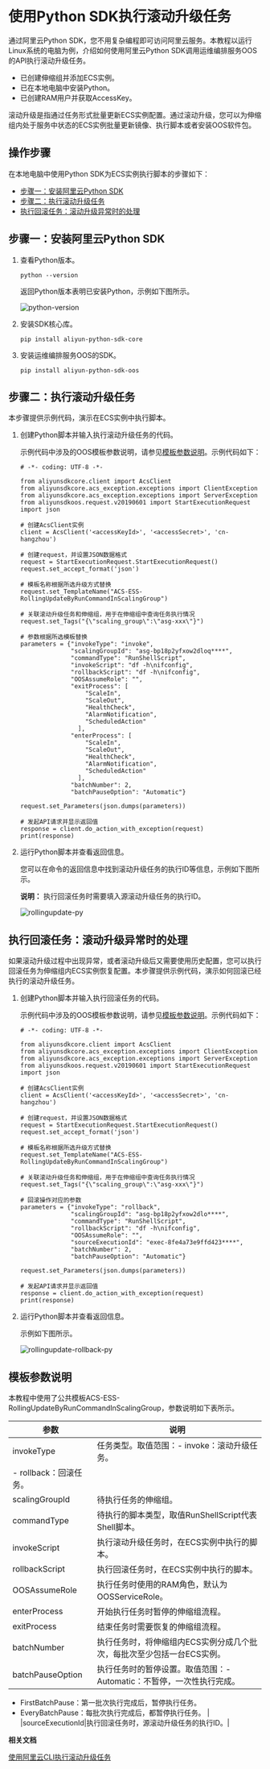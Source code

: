 # 使用Python SDK执行滚动升级任务

通过阿里云Python SDK，您不用复杂编程即可访问阿里云服务。本教程以运行Linux系统的电脑为例，介绍如何使用阿里云Python SDK调用运维编排服务OOS的API执行滚动升级任务。

-   已创建伸缩组并添加ECS实例。
-   已在本地电脑中安装Python。
-   已创建RAM用户并获取AccessKey。

滚动升级是指通过任务形式批量更新ECS实例配置。通过滚动升级，您可以为伸缩组内处于服务中状态的ECS实例批量更新镜像、执行脚本或者安装OOS软件包。

## 操作步骤

在本地电脑中使用Python SDK为ECS实例执行脚本的步骤如下：

-   [步骤一：安装阿里云Python SDK](#section_2s7_41j_w30)
-   [步骤二：执行滚动升级任务](#section_ogk_ybh_2p7)
-   [执行回滚任务：滚动升级异常时的处理](#section_3n9_swu_j8p)

## 步骤一：安装阿里云Python SDK

1.  查看Python版本。

    ```
    python --version
    ```

    返回Python版本表明已安装Python，示例如下图所示。

    ![python-version](https://static-aliyun-doc.oss-accelerate.aliyuncs.com/assets/img/zh-CN/3202479951/p165119.png)

2.  安装SDK核心库。

    ```
    pip install aliyun-python-sdk-core
    ```

3.  安装运维编排服务OOS的SDK。

    ```
    pip install aliyun-python-sdk-oos
    ```


## 步骤二：执行滚动升级任务

本步骤提供示例代码，演示在ECS实例中执行脚本。

1.  创建Python脚本并输入执行滚动升级任务的代码。

    示例代码中涉及的OOS模板参数说明，请参见[模板参数说明](#section_j3p_cao_xwp)。示例代码如下：

    ```
    # -*- coding: UTF-8 -*-
    
    from aliyunsdkcore.client import AcsClient
    from aliyunsdkcore.acs_exception.exceptions import ClientException
    from aliyunsdkcore.acs_exception.exceptions import ServerException
    from aliyunsdkoos.request.v20190601 import StartExecutionRequest
    import json
    
    # 创建AcsClient实例
    client = AcsClient('<accessKeyId>', '<accessSecret>', 'cn-hangzhou')
    
    # 创建request，并设置JSON数据格式
    request = StartExecutionRequest.StartExecutionRequest()
    request.set_accept_format('json')
    
    # 模板名称根据所选升级方式替换
    request.set_TemplateName("ACS-ESS-RollingUpdateByRunCommandInScalingGroup")
    
    # 关联滚动升级任务和伸缩组，用于在伸缩组中查询任务执行情况
    request.set_Tags("{\"scaling_group\":\"asg-xxx\"}")
    
    # 参数根据所选模板替换
    parameters = {"invokeType": "invoke",
                  "scalingGroupId": "asg-bp18p2yfxow2dloq****",
                  "commandType": "RunShellScript",
                  "invokeScript": "df -h\nifconfig",
                  "rollbackScript": "df -h\nifconfig",
                  "OOSAssumeRole": "",
                  "exitProcess": [
                      "ScaleIn",
                      "ScaleOut",
                      "HealthCheck",
                      "AlarmNotification",
                      "ScheduledAction"
                    ],
                  "enterProcess": [
                      "ScaleIn",
                      "ScaleOut",
                      "HealthCheck",
                      "AlarmNotification",
                      "ScheduledAction"
                    ],
                  "batchNumber": 2,
                  "batchPauseOption": "Automatic"}
    
    request.set_Parameters(json.dumps(parameters))
    
    # 发起API请求并显示返回值
    response = client.do_action_with_exception(request)
    print(response)
    ```

2.  运行Python脚本并查看返回信息。

    您可以在命令的返回信息中找到滚动升级任务的执行ID等信息，示例如下图所示。

    **说明：** 执行回滚任务时需要填入源滚动升级任务的执行ID。

    ![rollingupdate-py](https://static-aliyun-doc.oss-accelerate.aliyuncs.com/assets/img/zh-CN/4202479951/p165127.png)


## 执行回滚任务：滚动升级异常时的处理

如果滚动升级过程中出现异常，或者滚动升级后又需要使用历史配置，您可以执行回滚任务为伸缩组内ECS实例恢复配置。本步骤提供示例代码，演示如何回滚已经执行的滚动升级任务。

1.  创建Python脚本并输入执行回滚任务的代码。

    示例代码中涉及的OOS模板参数说明，请参见[模板参数说明](#section_j3p_cao_xwp)。示例代码如下：

    ```
    # -*- coding: UTF-8 -*-
    
    from aliyunsdkcore.client import AcsClient
    from aliyunsdkcore.acs_exception.exceptions import ClientException
    from aliyunsdkcore.acs_exception.exceptions import ServerException
    from aliyunsdkoos.request.v20190601 import StartExecutionRequest
    import json
    
    # 创建AcsClient实例
    client = AcsClient('<accessKeyId>', '<accessSecret>', 'cn-hangzhou')
    
    # 创建request，并设置JSON数据格式
    request = StartExecutionRequest.StartExecutionRequest()
    request.set_accept_format('json')
    
    # 模板名称根据所选升级方式替换
    request.set_TemplateName("ACS-ESS-RollingUpdateByRunCommandInScalingGroup")
    
    # 关联滚动升级任务和伸缩组，用于在伸缩组中查询任务执行情况
    request.set_Tags("{\"scaling_group\":\"asg-xxx\"}")
    
    # 回滚操作对应的参数
    parameters = {"invokeType": "rollback",
                  "scalingGroupId": "asg-bp18p2yfxow2dlo****",
                  "commandType": "RunShellScript",
                  "rollbackScript": "df -h\nifconfig",
                  "OOSAssumeRole": "",
                  "sourceExecutionId": "exec-8fe4a73e9ffd423****",
                  "batchNumber": 2,
                  "batchPauseOption": "Automatic"}
    
    request.set_Parameters(json.dumps(parameters))
    
    # 发起API请求并显示返回值
    response = client.do_action_with_exception(request)
    print(response)
    ```

2.  运行Python脚本并查看返回信息。

    示例如下图所示。

    ![rollingupdate-rollback-py](https://static-aliyun-doc.oss-accelerate.aliyuncs.com/assets/img/zh-CN/3202479951/p165129.png)


## 模板参数说明

本教程中使用了公共模板ACS-ESS-RollingUpdateByRunCommandInScalingGroup，参数说明如下表所示。

|参数|说明|
|--|--|
|invokeType|任务类型。取值范围：-   invoke：滚动升级任务。
-   rollback：回滚任务。 |
|scalingGroupId|待执行任务的伸缩组。|
|commandType|待执行的脚本类型，取值RunShellScript代表Shell脚本。|
|invokeScript|执行滚动升级任务时，在ECS实例中执行的脚本。|
|rollbackScript|执行回滚任务时，在ECS实例中执行的脚本。|
|OOSAssumeRole|执行任务时使用的RAM角色，默认为OOSServiceRole。|
|enterProcess|开始执行任务时暂停的伸缩组流程。|
|exitProcess|结束任务时需要恢复的伸缩组流程。|
|batchNumber|执行任务时，将伸缩组内ECS实例分成几个批次，每批次至少包括一台ECS实例。|
|batchPauseOption|执行任务时的暂停设置。取值范围：-   Automatic：不暂停，一次性执行完成。
-   FirstBatchPause：第一批次执行完成后，暂停执行任务。
-   EveryBatchPause：每批次执行完成后，都暂停执行任务。 |
|sourceExecutionId|执行回滚任务时，源滚动升级任务的执行ID。|

**相关文档**  


[使用阿里云CLI执行滚动升级任务](/cn.zh-CN/最佳实践/使用阿里云CLI执行滚动升级任务.md)

